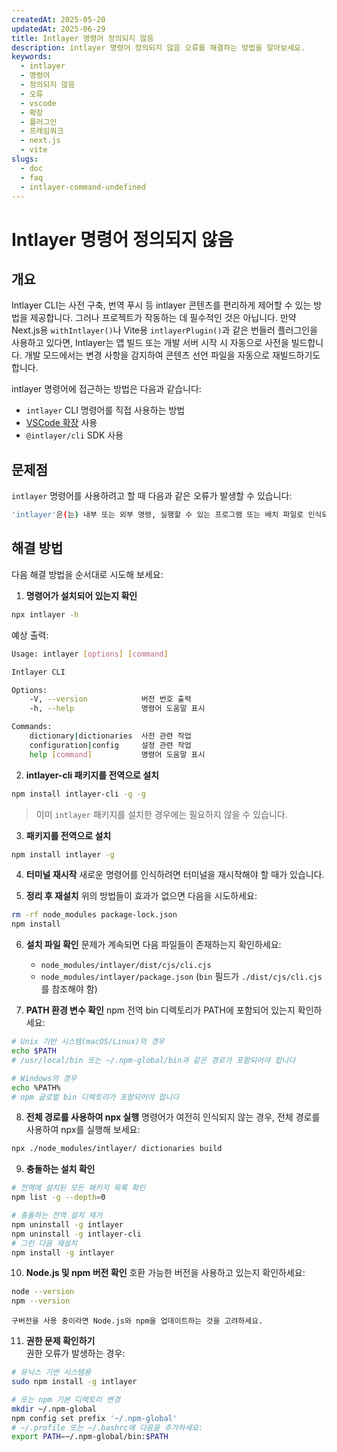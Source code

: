 ```yaml
---
createdAt: 2025-05-20
updatedAt: 2025-06-29
title: Intlayer 명령어 정의되지 않음
description: intlayer 명령어 정의되지 않음 오류를 해결하는 방법을 알아보세요.
keywords:
  - intlayer
  - 명령어
  - 정의되지 않음
  - 오류
  - vscode
  - 확장
  - 플러그인
  - 프레임워크
  - next.js
  - vite
slugs:
  - doc
  - faq
  - intlayer-command-undefined
---
```


# Intlayer 명령어 정의되지 않음

## 개요

Intlayer CLI는 사전 구축, 번역 푸시 등 intlayer 콘텐츠를 편리하게 제어할 수 있는 방법을 제공합니다. 그러나 프로젝트가 작동하는 데 필수적인 것은 아닙니다. 만약 Next.js용 `withIntlayer()`나 Vite용 `intlayerPlugin()`과 같은 번들러 플러그인을 사용하고 있다면, Intlayer는 앱 빌드 또는 개발 서버 시작 시 자동으로 사전을 빌드합니다. 개발 모드에서는 변경 사항을 감지하여 콘텐츠 선언 파일을 자동으로 재빌드하기도 합니다.

intlayer 명령어에 접근하는 방법은 다음과 같습니다:

- `intlayer` CLI 명령어를 직접 사용하는 방법
- [VSCode 확장](https://github.com/aymericzip/intlayer/blob/main/docs/docs/ko/vs_code_extension.md) 사용
- `@intlayer/cli` SDK 사용

## 문제점

`intlayer` 명령어를 사용하려고 할 때 다음과 같은 오류가 발생할 수 있습니다:

```bash
'intlayer'은(는) 내부 또는 외부 명령, 실행할 수 있는 프로그램 또는 배치 파일로 인식되지 않습니다.
```

## 해결 방법

다음 해결 방법을 순서대로 시도해 보세요:

1. **명령어가 설치되어 있는지 확인**

```bash
npx intlayer -h
```

예상 출력:

```bash
Usage: intlayer [options] [command]

Intlayer CLI

Options:
    -V, --version            버전 번호 출력
    -h, --help               명령어 도움말 표시

Commands:
    dictionary|dictionaries  사전 관련 작업
    configuration|config     설정 관련 작업
    help [command]           명령어 도움말 표시
```

2. **intlayer-cli 패키지를 전역으로 설치**

```bash
npm install intlayer-cli -g -g
```

> 이미 `intlayer` 패키지를 설치한 경우에는 필요하지 않을 수 있습니다.

3. **패키지를 전역으로 설치**

```bash
npm install intlayer -g
```

4. **터미널 재시작**
   새로운 명령어를 인식하려면 터미널을 재시작해야 할 때가 있습니다.

5. **정리 후 재설치**
   위의 방법들이 효과가 없으면 다음을 시도하세요:

```bash
rm -rf node_modules package-lock.json
npm install
```

6. **설치 파일 확인**
   문제가 계속되면 다음 파일들이 존재하는지 확인하세요:

   - `node_modules/intlayer/dist/cjs/cli.cjs`
   - `node_modules/intlayer/package.json` (`bin` 필드가 `./dist/cjs/cli.cjs`를 참조해야 함)

7. **PATH 환경 변수 확인**
   npm 전역 bin 디렉토리가 PATH에 포함되어 있는지 확인하세요:

```bash
# Unix 기반 시스템(macOS/Linux)의 경우
echo $PATH
# /usr/local/bin 또는 ~/.npm-global/bin과 같은 경로가 포함되어야 합니다

# Windows의 경우
echo %PATH%
# npm 글로벌 bin 디렉토리가 포함되어야 합니다
```

8. **전체 경로를 사용하여 npx 실행**
   명령어가 여전히 인식되지 않는 경우, 전체 경로를 사용하여 npx를 실행해 보세요:

```bash
npx ./node_modules/intlayer/ dictionaries build
```

9. **충돌하는 설치 확인**

```bash
# 전역에 설치된 모든 패키지 목록 확인
npm list -g --depth=0

# 충돌하는 전역 설치 제거
npm uninstall -g intlayer
npm uninstall -g intlayer-cli
# 그런 다음 재설치
npm install -g intlayer
```

10. **Node.js 및 npm 버전 확인**
    호환 가능한 버전을 사용하고 있는지 확인하세요:

```bash
node --version
npm --version
```

    구버전을 사용 중이라면 Node.js와 npm을 업데이트하는 것을 고려하세요.

11. **권한 문제 확인하기**  
    권한 오류가 발생하는 경우:

```bash
# 유닉스 기반 시스템용
sudo npm install -g intlayer

# 또는 npm 기본 디렉토리 변경
mkdir ~/.npm-global
npm config set prefix '~/.npm-global'
# ~/.profile 또는 ~/.bashrc에 다음을 추가하세요:
export PATH=~/.npm-global/bin:$PATH
```
